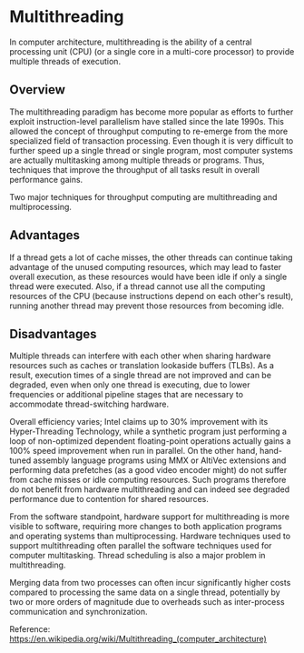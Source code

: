 # Multithreading
In computer architecture, multithreading is the ability of a central processing unit (CPU) (or a single core in a multi-core processor) to provide multiple threads of execution.

## Overview
The multithreading paradigm has become more popular as efforts to further exploit instruction-level parallelism have stalled since the late 1990s. This allowed the concept of throughput computing to re-emerge from the more specialized field of transaction processing. Even though it is very difficult to further speed up a single thread or single program, most computer systems are actually multitasking among multiple threads or programs. Thus, techniques that improve the throughput of all tasks result in overall performance gains.

Two major techniques for throughput computing are multithreading and multiprocessing.

## Advantages
If a thread gets a lot of cache misses, the other threads can continue taking advantage of the unused computing resources, which may lead to faster overall execution, as these resources would have been idle if only a single thread were executed. Also, if a thread cannot use all the computing resources of the CPU (because instructions depend on each other's result), running another thread may prevent those resources from becoming idle.

## Disadvantages
Multiple threads can interfere with each other when sharing hardware resources such as caches or translation lookaside buffers (TLBs). As a result, execution times of a single thread are not improved and can be degraded, even when only one thread is executing, due to lower frequencies or additional pipeline stages that are necessary to accommodate thread-switching hardware.

Overall efficiency varies; Intel claims up to 30% improvement with its Hyper-Threading Technology, while a synthetic program just performing a loop of non-optimized dependent floating-point operations actually gains a 100% speed improvement when run in parallel. On the other hand, hand-tuned assembly language programs using MMX or AltiVec extensions and performing data prefetches (as a good video encoder might) do not suffer from cache misses or idle computing resources. Such programs therefore do not benefit from hardware multithreading and can indeed see degraded performance due to contention for shared resources.

From the software standpoint, hardware support for multithreading is more visible to software, requiring more changes to both application programs and operating systems than multiprocessing. Hardware techniques used to support multithreading often parallel the software techniques used for computer multitasking. Thread scheduling is also a major problem in multithreading.

Merging data from two processes can often incur significantly higher costs compared to processing the same data on a single thread, potentially by two or more orders of magnitude due to overheads such as inter-process communication and synchronization.

Reference: https://en.wikipedia.org/wiki/Multithreading_(computer_architecture)